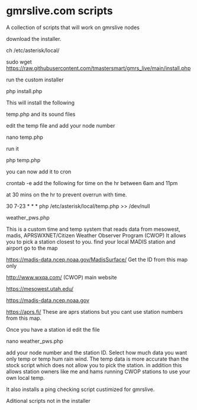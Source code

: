 # gmrslive.com scripts


A collection of scripts that will work on gmrslive nodes

download the installer.

ch /etc/asterisk/local/

sudo wget https://raw.githubusercontent.com/tmastersmart/gmrs_live/main/install.php

run the custom installer

php install.php

This will install the following

temp.php and its sound files

edit the temp file and add your node number

nano temp.php       

run it

php temp.php 

you can now add it to cron

crontab -e add the following for time on the hr between 6am and 11pm

at 30 mins on the hr to prevent overrun with time.

30 7-23 * * * php /etc/asterisk/local/temp.php >> /dev/null

weather_pws.php

This is a custom time and temp system that reads data from 
mesowest, madis, APRSWXNET/Citizen Weather Observer Program (CWOP)
It allows you to pick a station closest to you. 
find your local MADIS station and airport go to the map 

https://madis-data.ncep.noaa.gov/MadisSurface/ Get the ID from this map only

http://www.wxqa.com/  (CWOP) main website

https://mesowest.utah.edu/

https://madis-data.ncep.noaa.gov

https://aprs.fi/ These are aprs stations but you cant use station numbers from this map.

Once you have a station id edit the file

nano weather_pws.php  

add your node number and the station ID. Select how much data you want only temp or temp hum rain wind. 
The temp data is more accurate than the stock script which does not allow you to pick the station.
in addition this allows station owners like me and hams running CWOP stations to use your own local temp.

It also installs a ping checking script custimized for gmrslive. 

Aditional scripts not in the installer




